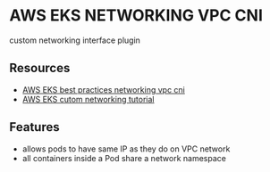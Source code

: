 # AWS EKS NETWORKING VPC CNI

custom networking interface plugin

## Resources

- [AWS EKS best practices networking vpc cni](https://aws.github.io/aws-eks-best-practices/networking/vpc-cni/)
- [AWS EKS cutom networking tutorial](https://docs.aws.amazon.com/eks/latest/userguide/cni-custom-network.html)

## Features

- allows pods to have same IP as they do on VPC network
- all containers inside a Pod share a network namespace
